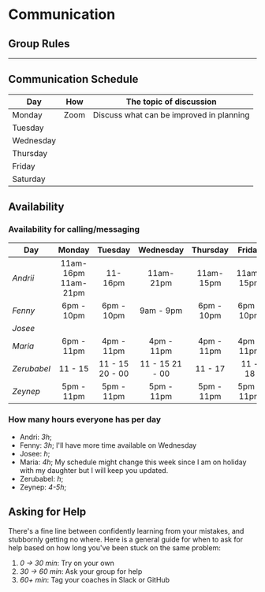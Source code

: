 # Communication

## Group Rules

<!-- any general rules you'd like to set for your group? -->

---

## Communication Schedule

| Day       | How  | The topic of discussion                  |
| --------- | :--: | ---------------------------------------- |
| Monday    | Zoom | Discuss what can be improved in planning |
| Tuesday   |      |                                          |
| Wednesday |      |                                          |
| Thursday  |      |                                          |
| Friday    |      |                                          |
| Saturday  |      |                                          |

<!-- ## Communication Channels

how often will we get in touch on each channel, and what we will discuss there:

- **Issues**:
- **Pull Requests**:
- **GitHub Discussions**: For review
- **Slack/Discord**: Discord
- **Video Calls**: Yes

--- -->

## Availability

### Availability for calling/messaging

| Day         |       Monday        |     Tuesday     |    Wednesday    |  Thursday  |   Friday   |  Saturday  |   Sunday   |
| ----------- | :-----------------: | :-------------: | :-------------: | :--------: | :--------: | :--------: | :--------: |
| _Andrii_    | 11am-16pm 11am-21pm |     11-16pm     |    11am-21pm    | 11am-15pm  | 11am-15pm  | 11am-15pm  |            |
| _Fenny_     |     6pm - 10pm      |   6pm - 10pm    |    9am - 9pm    | 6pm - 10pm | 6pm - 10pm | 6pm - 10pm | 6pm - 10pm |
| _Josee_     |                     |                 |                 |            |            |            |            |
| _Maria_     |     6pm - 11pm      |   4pm - 11pm    |   4pm - 11pm    | 4pm - 11pm | 4pm - 11pm | 4pm - 11pm |            |
| _Zerubabel_ |       11 - 15       | 11 - 15 20 - 00 | 11 - 15 21 - 00 |  11 - 17   |  11 - 18   |            |            |
| _Zeynep_    |     5pm - 11pm      |   5pm - 11pm    |   5pm - 11pm    | 5pm - 11pm | 5pm - 11pm | 5pm - 11pm |            |

### How many hours everyone has per day

- Andri: _3h_;
- Fenny: _3h_; I'll have more time available on Wednesday
- Josee: _h_;
- Maria: _4h_; My schedule might change this week since I am on holiday with my
  daughter but I will keep you updated.
- Zerubabel: _h_;
- Zeynep: _4-5h_;

## Asking for Help

There's a fine line between confidently learning from your mistakes, and
stubbornly getting no where. Here is a general guide for when to ask for help
based on how long you've been stuck on the same problem:

1. _0 -> 30 min_: Try on your own
2. _30 -> 60 min_: Ask your group for help
3. _60+ min_: Tag your coaches in Slack or GitHub
